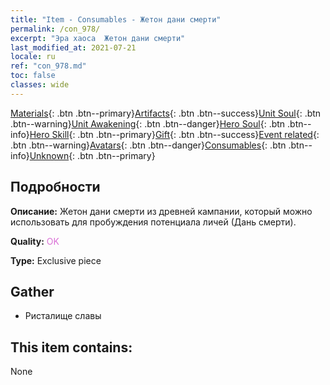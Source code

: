 ```yaml
---
title: "Item - Consumables - Жетон дани смерти"
permalink: /con_978/
excerpt: "Эра хаоса  Жетон дани смерти"
last_modified_at: 2021-07-21
locale: ru
ref: "con_978.md"
toc: false
classes: wide
---
```

 [Materials](/ItemsRU/){: .btn .btn--primary}[Artifacts](/ItemsRU/Artifacts/){: .btn .btn--success}[Unit Soul](/ItemsRU/UnitSoul/){: .btn .btn--warning}[Unit Awakening](/ItemsRU/UnitAwakening/){: .btn .btn--danger}[Hero Soul](/ItemsRU/HeroSoul/){: .btn .btn--info}[Hero Skill](/ItemsRU/HeroSkill/){: .btn .btn--primary}[Gift](/ItemsRU/Gift/){: .btn .btn--success}[Event related](/ItemsRU/Events/){: .btn .btn--warning}[Avatars](/ItemsRU/Avatars/){: .btn .btn--danger}[Consumables](/ItemsRU/Consumables/){: .btn .btn--info}[Unknown](/ItemsRU/Unknown/){: .btn .btn--primary}

## Подробности
 **Описание:** Жетон дани смерти из древней кампании, который можно использовать для пробуждения потенциала личей (Дань смерти).

 **Quality:** <span style="color: #DA70D6">OK</span>

 **Type:** Exclusive piece

## Gather

*    Ристалище славы 

## This item contains:

  None

